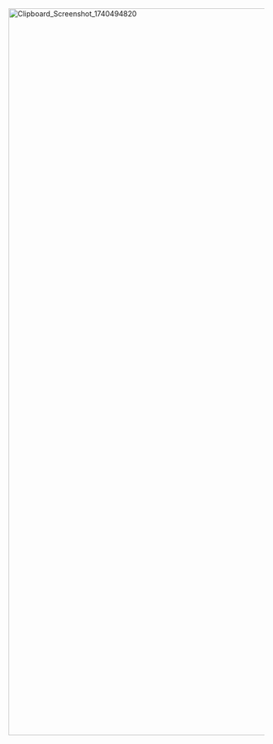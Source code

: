 <img width="1432" alt="Clipboard_Screenshot_1740494820" src="https://github.com/user-attachments/assets/d859d7cf-6fad-43f7-95a2-437904f0b065" />
